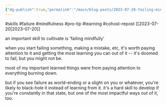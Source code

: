 ```yaml
---
{"dg-publish":true,"permalink":"/main/blog-posts/2023-07-20-failing-mindfully/","noteIcon":""}
---
```



#skills #failure #mindfulness #pro-tip #learning #cohost-repost
[[2023-07-20\|2023-07-20]]

an important skill to cultivate is 'failing mindfully'

when you start failing something, making a mistake, etc, it's worth paying attention to it and getting the most learning you can out of it -- it's doomed to fail, but you might not be.

most of my important learned things were from paying attention to everything burning down.

but if you see failure as world-ending or a slight on you or whatever, you're likely to black-hole it instead of learning from it. it's a hard skill to develop if you're constantly in that state, but one of the most impactful ways out of it, too.